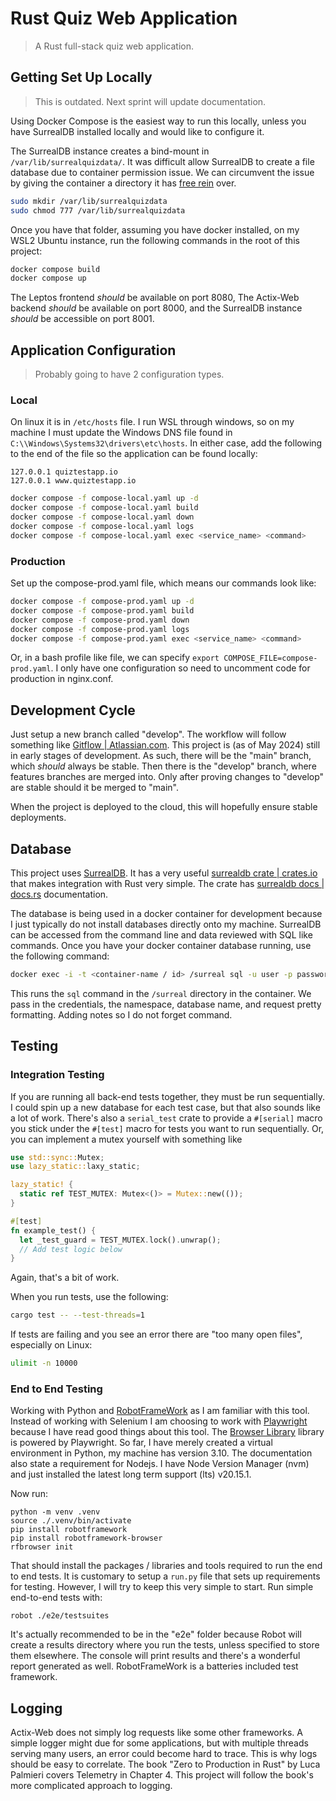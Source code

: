 # Rust Quiz Web Application

> A Rust full-stack quiz web application.

## Getting Set Up Locally

> This is outdated. Next sprint will update documentation.

Using Docker Compose is the easiest way to run this locally,
unless you have SurrealDB installed locally and would like to configure it.

The SurrealDB instance creates a bind-mount in `/var/lib/surrealquizdata/`.
It was difficult allow SurrealDB to create a file database due to container permission issue.
We can circumvent the issue by giving the container a directory it has [free rein](https://www.vocabulary.com/articles/pardon-the-expression/free-rein-vs-free-reign) over.

```bash
sudo mkdir /var/lib/surrealquizdata
sudo chmod 777 /var/lib/surrealquizdata
```

Once you have that folder, assuming you have docker installed,
on my WSL2 Ubuntu instance, run the following commands in the root of this project:

```bash
docker compose build
docker compose up
```

The Leptos frontend _should_ be available on port 8080,
The Actix-Web backend _should_ be available on port 8000,
and the SurrealDB instance _should_ be accessible on port 8001.

## Application Configuration

> Probably going to have 2 configuration types.

### Local

On linux it is in `/etc/hosts` file.
I run WSL through windows, so on my machine I must update the Windows DNS file
found in `C:\\Windows\Systems32\drivers\etc\hosts`.
In either case, add the following to the end of the file so the application can be found locally:

```
127.0.0.1 quiztestapp.io
127.0.0.1 www.quiztestapp.io
```

```bash
docker compose -f compose-local.yaml up -d
docker compose -f compose-local.yaml build
docker compose -f compose-local.yaml down
docker compose -f compose-local.yaml logs
docker compose -f compose-local.yaml exec <service_name> <command>
```

### Production

Set up the compose-prod.yaml file, which means our commands look like:

```bash
docker compose -f compose-prod.yaml up -d
docker compose -f compose-prod.yaml build
docker compose -f compose-prod.yaml down
docker compose -f compose-prod.yaml logs
docker compose -f compose-prod.yaml exec <service_name> <command>
```

Or, in a bash profile like file, we can specify `export COMPOSE_FILE=compose-prod.yaml`.
I only have one configuration so need to uncomment code for production in nginx.conf.

## Development Cycle

Just setup a new branch called "develop".
The workflow will follow something like [Gitflow | Atlassian.com](https://www.atlassian.com/continuous-delivery/continuous-integration/trunk-based-development).
This project is (as of May 2024) still in early stages of development.
As such, there will be the "main" branch, which _should_ always be stable.
Then there is the "develop" branch, where features branches are merged into.
Only after proving changes to "develop" are stable should it be merged to "main".

When the project is deployed to the cloud, this will hopefully ensure stable deployments.

## Database

This project uses [SurrealDB](https://surrealdb.com/).
It has a very useful [surrealdb crate | crates.io](https://crates.io/crates/surrealdb)
that makes integration with Rust very simple.
The crate has [surrealdb docs | docs.rs](https://docs.rs/surrealdb/latest/surrealdb/index.html) documentation.

The database is being used in a docker container for development because I just typically do not install databases directly onto my machine.
SurrealDB can be accessed from the command line and data reviewed with SQL like commands.
Once you have your docker container database running, use the following command:

```bash
docker exec -i -t <container-name / id> /surreal sql -u user -p password --ns surreal --db quiz_app --pretty
```

This runs the `sql` command in the `/surreal` directory in the container.
We pass in the credentials, the namespace, database name, and request pretty formatting.
Adding notes so I do not forget command.

## Testing

### Integration Testing

If you are running all back-end tests together, they must be run sequentially.
I could spin up a new database for each test case, but that also sounds like a lot of work.
There's also a `serial_test` crate to provide a `#[serial]` macro you stick under the `#[test]` macro
for tests you want to run sequentially.
Or, you can implement a mutex yourself with something like

```rust
use std::sync::Mutex;
use lazy_static::laxy_static;

lazy_static! {
  static ref TEST_MUTEX: Mutex<()> = Mutex::new(());
}

#[test]
fn example_test() {
  let _test_guard = TEST_MUTEX.lock().unwrap();
  // Add test logic below
}
```

Again, that's a bit of work.

When you run tests, use the following:

```bash
cargo test -- --test-threads=1
```

If tests are failing and you see an error there are "too many open files",
especially on Linux:

```bash
ulimit -n 10000
```

### End to End Testing

Working with Python and [RobotFrameWork](https://robotframework.org) as I am familiar with this tool.
Instead of working with Selenium I am choosing to work with [Playwright](https://playwright.dev) because I have read good things about this tool.
The [Browser Library](https://robotframework-browser.org) library is powered by Playwright.
So far, I have merely created a virtual environment in Python, my machine has version 3.10.
The documentation also state a requirement for Nodejs.
I have Node Version Manager (nvm) and just installed the latest long term support (lts) v20.15.1.

Now run:

```
python -m venv .venv
source ./.venv/bin/activate
pip install robotframework
pip install robotframework-browser
rfbrowser init
```

That should install the packages / libraries and tools required to run the end to end tests.
It is customary to setup a `run.py` file that sets up requirements for testing.
However, I will try to keep this very simple to start.
Run simple end-to-end tests with:

```
robot ./e2e/testsuites
```

It's actually recommended to be in the "e2e" folder because Robot will create a results directory where you run the tests,
unless specified to store them elsewhere.
The console will print results and there's a wonderful report generated as well.
RobotFrameWork is a batteries included test framework.

## Logging

Actix-Web does not simply log requests like some other frameworks.
A simple logger might due for some applications,
but with multiple threads serving many users,
an error could become hard to trace.
This is why logs should be easy to correlate.
The book "Zero to Production in Rust" by Luca Palmieri covers Telemetry in Chapter 4.
This project will follow the book's more complicated approach to logging.
